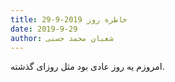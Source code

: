 ```yaml
---
title: خاطره روز 2019-9-29
date: 2019-9-29
author: شعبان محمد حسنی
---
```


امروزم یه روز عادی بود مثل روزای گذشته.
